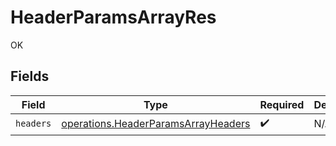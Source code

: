 # HeaderParamsArrayRes

OK


## Fields

| Field                                                                                      | Type                                                                                       | Required                                                                                   | Description                                                                                |
| ------------------------------------------------------------------------------------------ | ------------------------------------------------------------------------------------------ | ------------------------------------------------------------------------------------------ | ------------------------------------------------------------------------------------------ |
| `headers`                                                                                  | [operations.HeaderParamsArrayHeaders](../../models/operations/headerparamsarrayheaders.md) | :heavy_check_mark:                                                                         | N/A                                                                                        |
